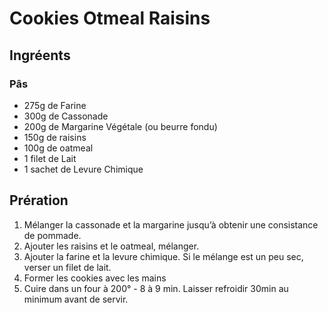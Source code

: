 # Cookies Otmeal Raisins

## Ingréents

### Pâs

* 275g de Farine
* 300g de Cassonade
* 200g de Margarine Végétale (ou beurre fondu)
* 150g de raisins
* 100g de oatmeal
* 1 filet de Lait
* 1 sachet de Levure Chimique

## Prération

1. Mélanger la cassonade et la margarine jusqu’à obtenir une consistance de
pommade.
2. Ajouter les raisins et le oatmeal, mélanger.
3. Ajouter la farine et la levure chimique. Si le mélange est un peu sec,
verser un filet de lait.
4. Former les cookies avec les mains
5. Cuire dans un four à 200° - 8 à 9 min. Laisser refroidir 30min au minimum
avant de servir.
